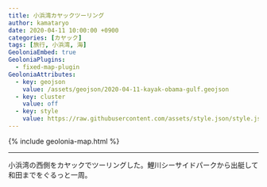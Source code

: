 ```yaml
---
title: 小浜湾カヤックツーリング
author: kamataryo
date: 2020-04-11 10:00:00 +0900
categories: [カヤック]
tags: [旅行, 小浜湾, 海]
GeoloniaEmbed: true
GeoloniaPlugins:
  - fixed-map-plugin
GeoloniaAttributes:
  - key: geojson
    value: /assets/geojson/2020-04-11-kayak-obama-gulf.geojson
  - key: cluster
    value: off
  - key: style
    value: https://raw.githubusercontent.com/assets/style.json/style.json
---
```


{% include geolonia-map.html %}

---

小浜湾の西側をカヤックでツーリングした。鯉川シーサイドパークから出艇して和田までをぐるっと一周。
